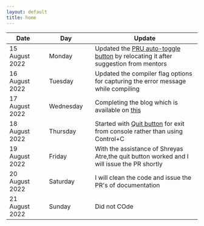 ```yaml
---
layout: default
title: home
---
```


|Date        ||Day          ||Update
| -----------|-|------------|-|-------------|
15 August  2022 ||Monday       || Updated the [PRU auto-toggle button](https://github.com/VedantParanjape/simpPRU/pull/37/commits/cb88537782a83c993c1cd4cda0f863b6205ef7c9) by relocating it after suggestion from mentors
16 August  2022 ||Tuesday      || Updated the compiler flag options for capturing the error message while compiling
17 August  2022 ||Wednesday    || Completing the blog which is available on [this](https://krishna-13-cyber.github.io/blog/)
18 August  2022 ||Thursday     || Started with [Quit button](https://github.com/Krishna-13-cyber/simpPRU/tree/quit-feature) for exit from console rather than using Control+C
19 August  2022 ||Friday       || With the assistance of Shreyas Atre,the quit button worked and I will issue the PR shortly 
20 August  2022 ||Saturday     || I will clean the code and issue the PR's of documentation
21 August  2022 ||Sunday       || Did not COde